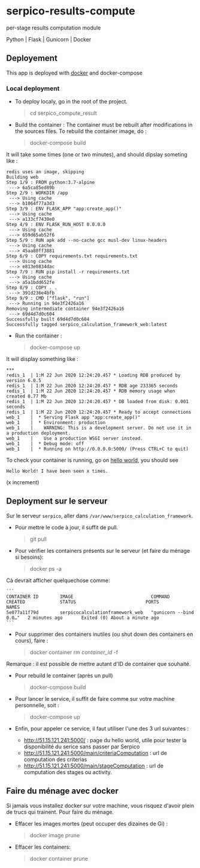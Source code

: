 # serpico-results-compute
per-stage results computation module

Python | Flask | Gunicorn | Docker
## Deployement
This app is deployed with  [docker](https://docs.docker.com/) and docker-compose
### Local deployment
* To deploy localy, go in the root of the project.
    > cd serpico_compute_result
* Build the container : 
The container must  be rebuilt after modifications in the sources files. To rebuild the container image, do : 

    > docker-compose build

It will take some times (one or two minutes), and should dipslay someting like : 
```
redis uses an image, skipping
Building web
Step 1/9 : FROM python:3.7-alpine
 ---> 6a5ca85ed89b
Step 2/9 : WORKDIR /app
 ---> Using cache
 ---> b1064f77a3d3
Step 3/9 : ENV FLASK_APP "app:create_app()"
 ---> Using cache
 ---> a133cf7430e0
Step 4/9 : ENV FLASK_RUN_HOST 0.0.0.0
 ---> Using cache
 ---> 659d65ab52f6
Step 5/9 : RUN apk add --no-cache gcc musl-dev linux-headers
 ---> Using cache
 ---> 45aa80ff3881
Step 6/9 : COPY requirements.txt requirements.txt
 ---> Using cache
 ---> e813e0834dac
Step 7/9 : RUN pip install -r requirements.txt
 ---> Using cache
 ---> a5a1bdd652fe
Step 8/9 : COPY . .
 ---> 391d236e4bfb
Step 9/9 : CMD ["flask", "run"]
 ---> Running in 94e3f2426a16
Removing intermediate container 94e3f2426a16
 ---> 69d4d7d0c604
Successfully built 69d4d7d0c604
Successfully tagged serpico_calculation_framework_web:latest
```
* Run the container :

    > docker-compose up


It will display something like : 
```
***
redis_1  | 1:M 22 Jun 2020 12:24:20.457 * Loading RDB produced by version 6.0.5
redis_1  | 1:M 22 Jun 2020 12:24:20.457 * RDB age 233365 seconds
redis_1  | 1:M 22 Jun 2020 12:24:20.457 * RDB memory usage when created 0.77 Mb
redis_1  | 1:M 22 Jun 2020 12:24:20.457 * DB loaded from disk: 0.001 seconds
redis_1  | 1:M 22 Jun 2020 12:24:20.457 * Ready to accept connections
web_1    |  * Serving Flask app "app:create_app()"
web_1    |  * Environment: production
web_1    |    WARNING: This is a development server. Do not use it in a production deployment.
web_1    |    Use a production WSGI server instead.
web_1    |  * Debug mode: off
web_1    |  * Running on http://0.0.0.0:5000/ (Press CTRL+C to quit)
```
To check your container is running, go on [hello world](http://0.0.0.0:5000/), you should see 
```
Hello World! I have been seen x times.
```
(x increment)


## Deployment sur le serveur
Sur le serveur ```serpico```, aller dans ```/var/www/serpico_calculation_framework```.
* Pour mettre le code à jour, il suffit de pull.
    > git pull   
* Pour vérifier les containers présents sur le serveur (et faire du ménage si besoins): 
    > docker ps -a 

Cà devrait afficher quelquechose comme: 

    ```
    CONTAINER ID        IMAGE                             COMMAND                  CREATED             STATUS                          PORTS               NAMES
    5e077a11f79d        serpicocalculationframework_web   "gunicorn --bind 0.0…"   2 minutes ago       Exited (0) About a minute ago   
    ```
* Pour supprimer des containers inutiles (ou shut down des containers en  cours), faire : 
    > docker container rm *container_id* -f 

Remarque : il est possible de mettre autant d'ID de container que souhaité.
* Pour rebuild le container (après un pull)
    >docker-compose build                                                                               
* Pour lancer le service, il suffit de faire comme sur votre machine personnelle, soit :
    > docker-compose up

* Enfin, pour appeler ce service, il faut utiliser l'une des 3 url suivantes : 
    * http://51.15.121.241:5000/ : page du hello world, utile pour tester la disponibilité du serice sans passer par Serpico
    * http://51.15.121.241:5000/main/criteriaComputation : url de computation des criterias
    * http://51.15.121.241:5000/main/stageComputation : url de computation des stages ou activity. 

## Faire du ménage avec docker
Si jamais vous installez docker sur votre machine, vous risquez d'avoir plein de trucs qui trainent.
Pour faire du ménage.
* Effacer les images mortes (peut occuper des dizaines de Gi) :
    > docker image prune
* Effacer les containers:
    > docker container prune
    